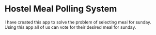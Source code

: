 # Hostel Meal Polling System

I have created this app to solve the problem of selecting meal for sunday. Using this app all of us can vote for their desired meal for sunday.
